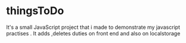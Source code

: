 # thingsToDo
It's a small JavaScript project that i made to demonstrate my javascript practises . It adds ,deletes duties on front end and also on  localstorage

